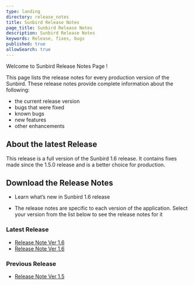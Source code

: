 ```yaml
---
type: landing
directory: release_notes
title: Sunbird Release Notes
page_title: Sunbird Release Notes
description: Sunbird Release Notes
keywords: Release, fixes, bugs
published: true
allowSearch: true
---
```

Welcome to Sunbird Release Notes Page !

This page lists the release notes for every production version of the Sunbird.
These release notes provide complete information about the following: 

- the current release version
- bugs that were fixed
- known bugs 
- new features
- other enhancements 

## About the latest Release

This release is a full version of the Sunbird 1.6 release. It contains fixes made since the 1.5.0 release and is a better choice for production.

## Download the Release Notes

- Learn what’s new in Sunbird 1.6 release

- The release notes are specific to each version of the application. Select your version from the list below to see the release notes for it

<div class="row">
    <div class="col-sm-4">
        <h3>Latest Release</h3>
        <ul>
            <li><a href="" target="_blank">Release Note Ver 1.6 </a></li>
            <li><a href="" target="_blank">Release Note Ver 1.6 </a></li>
        </ul>
    </div>
    <div class="col-sm-4">
        <h3>Previous Release</h3>
        <ul>
            <li><a href="" target="_blank">Release Note Ver 1.5 </a></li>
        </ul>
        
